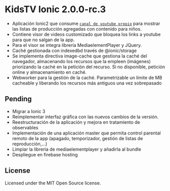 # KidsTV Ionic 2.0.0-rc.3
- Aplicación Ionic2 que consume  [`canal de youtube propio`](https://www.youtube.com/channel/UCb40SExvsnL0Id3jrDBSI9w) para mostrar las listas de producción agregadas con contenido para niños. 
- Contiene visor de videos customizado que bloquea los links a youtube para que no salgan de la app.
- Para el visor se integra librería MediaelementPlayer y JQuery. 
- Caché gestionada con indexedbd través de @ionic/storage
- Se implementa directiva image-cache que gestiona la caché del navegador, almacenando los recursos que la empleen (imágenes) priorizando la caché  en la petición del recurso. Si no disponible, petición online y almacenamiento en caché. 
- Webworker para la gestión de la caché. Parametrizable un límite de MB cacheable y liberando los recursos más antiguos  una vez sobrepasado  

## Pending
- Migrar a Ionic 3
- Reimplementar interfaz gráfica con las nuevos cambios de la versión.
- Reestructuración de la aplicación y mejora en tratamiento de observables
- Implementación de una aplicación master que permita control parental remoto de la app (apagado, temporizador, gestión de   listas de reproducción,...) 
- Limpiar la librería de mediaelementplayer y añadirla al bundle 
- Despliegue en firebase hosting 

## License
Licensed under the MIT Open Source license.
